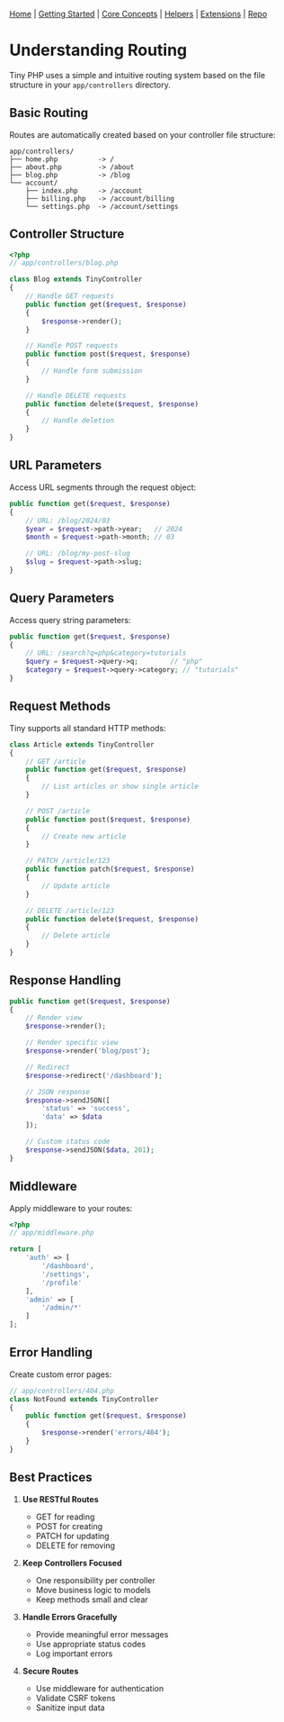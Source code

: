 [Home](../readme.md) | [Getting Started](../getting-started) | [Core Concepts](../core-concepts) | [Helpers](../helpers) | [Extensions](../extensions) | [Repo](https://github.com/ranaroussi/tiny)

# Understanding Routing

Tiny PHP uses a simple and intuitive routing system based on the file structure in your `app/controllers` directory.

## Basic Routing

Routes are automatically created based on your controller file structure:

```
app/controllers/
├── home.php          -> /
├── about.php         -> /about
├── blog.php          -> /blog
└── account/
    ├── index.php     -> /account
    ├── billing.php   -> /account/billing
    └── settings.php  -> /account/settings
```

## Controller Structure

```php
<?php
// app/controllers/blog.php

class Blog extends TinyController
{
    // Handle GET requests
    public function get($request, $response)
    {
        $response->render();
    }

    // Handle POST requests
    public function post($request, $response)
    {
        // Handle form submission
    }

    // Handle DELETE requests
    public function delete($request, $response)
    {
        // Handle deletion
    }
}
```

## URL Parameters

Access URL segments through the request object:

```php
public function get($request, $response)
{
    // URL: /blog/2024/03
    $year = $request->path->year;   // 2024
    $month = $request->path->month; // 03

    // URL: /blog/my-post-slug
    $slug = $request->path->slug;
}
```

## Query Parameters

Access query string parameters:

```php
public function get($request, $response)
{
    // URL: /search?q=php&category=tutorials
    $query = $request->query->q;        // "php"
    $category = $request->query->category; // "tutorials"
}
```

## Request Methods

Tiny supports all standard HTTP methods:

```php
class Article extends TinyController
{
    // GET /article
    public function get($request, $response)
    {
        // List articles or show single article
    }

    // POST /article
    public function post($request, $response)
    {
        // Create new article
    }

    // PATCH /article/123
    public function patch($request, $response)
    {
        // Update article
    }

    // DELETE /article/123
    public function delete($request, $response)
    {
        // Delete article
    }
}
```

## Response Handling

```php
public function get($request, $response)
{
    // Render view
    $response->render();

    // Render specific view
    $response->render('blog/post');

    // Redirect
    $response->redirect('/dashboard');

    // JSON response
    $response->sendJSON([
        'status' => 'success',
        'data' => $data
    ]);

    // Custom status code
    $response->sendJSON($data, 201);
}
```

## Middleware

Apply middleware to your routes:

```php
<?php
// app/middleware.php

return [
    'auth' => [
        '/dashboard',
        '/settings',
        '/profile'
    ],
    'admin' => [
        '/admin/*'
    ]
];
```

## Error Handling

Create custom error pages:

```php
// app/controllers/404.php
class NotFound extends TinyController
{
    public function get($request, $response)
    {
        $response->render('errors/404');
    }
}
```

## Best Practices

1. **Use RESTful Routes**
   - GET for reading
   - POST for creating
   - PATCH for updating
   - DELETE for removing

2. **Keep Controllers Focused**
   - One responsibility per controller
   - Move business logic to models
   - Keep methods small and clear

3. **Handle Errors Gracefully**
   - Provide meaningful error messages
   - Use appropriate status codes
   - Log important errors

4. **Secure Routes**
   - Use middleware for authentication
   - Validate CSRF tokens
   - Sanitize input data
